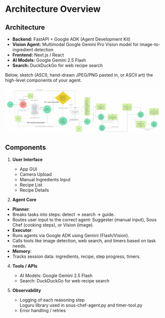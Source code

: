 # Architecture Overview

## Architecture

* **Backend:** FastAPI + Google ADK (Agent Development Kit)
* **Vision Agent:** Multimodal Google Gemini Pro Vision model for image-to-ingredient detection
* **Frontend:** Next.js / React
* **AI Models:** Google Gemini 2.5 Flash
* **Search:** DuckDuckGo for web recipe search

Below, sketch (ASCII, hand-drawn JPEG/PNG pasted in, or ASCII art) the high-level components of your agent.

![Initial MVP Flow Diagram](images/arch-4pm.jpg)

## Components

1. **User Interface**  
   - App GUI
   - Camera Upload
   - Manual Ingredients Input
   - Recipe List
   - Recipe Details

2. **Agent Core**  
 - **Planner**:
 - Breaks tasks into steps: detect → search → guide.
 - Routes user input to the correct agent: Suggester (manual input), Sous Chef (cooking steps), or Vision (image).
 - **Executor**:
 - Runs agents via Google ADK using Gemini (Flash/Vision).
 - Calls tools like image detection, web search, and timers based on task needs.
 - **Memory**:
 - Tracks session data: ingredients, recipe, step progress, timers.

4. **Tools / APIs**  
   - AI Models: Google Gemini 2.5 Flash
   - Search: DuckDuckGo for web recipe search

5. **Observability**  
   - Logging of each reasoning step  
   Loguru library used in sous-chef-agent.py and timer-tool.py
   - Error handling / retries

